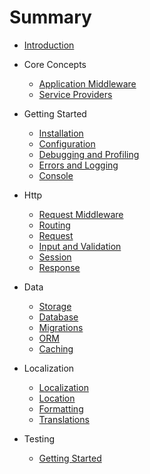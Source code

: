 # Summary

* [Introduction](README.md)

* Core Concepts
  - [Application Middleware](coreconcepts/applicationmiddleware.md)
  - [Service Providers](coreconcepts/serviceproviders.md)

* Getting Started
  - [Installation](gettingstarted/installation.md)
  - [Configuration](gettingstarted/configuration.md)
  - [Debugging and Profiling](gettingstarted/debuggingandprofiling.md)
  - [Errors and Logging](gettingstarted/errorsandlogging.md)
  - [Console](gettingstarted/console.md)

* Http
  - [Request Middleware](http/requestmiddleware.md)
  - [Routing](http/routing.md)
  - [Request](http/request.md)
  - [Input and Validation](http/inputandvalidation.md)
  - [Session](http/session.md)
  - [Response](http/response.md)

* Data
  - [Storage](data/storage.md)
  - [Database](data/database.md)
  - [Migrations](data/migrations.md)
  - [ORM](data/orm.md)
  - [Caching](data/caching.md)

* Localization
  - [Localization](localization/localization.md)
  - [Location](localization/location.md)
  - [Formatting](localization/formatting.md)
  - [Translations](localization/translations.md)

* Testing
  - [Getting Started](testing/gettingstarted.md)
